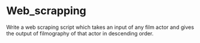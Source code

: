 # Web_scrapping
Write a web scraping script which takes an input of any film actor and gives the output of filmography of that actor in descending order.

